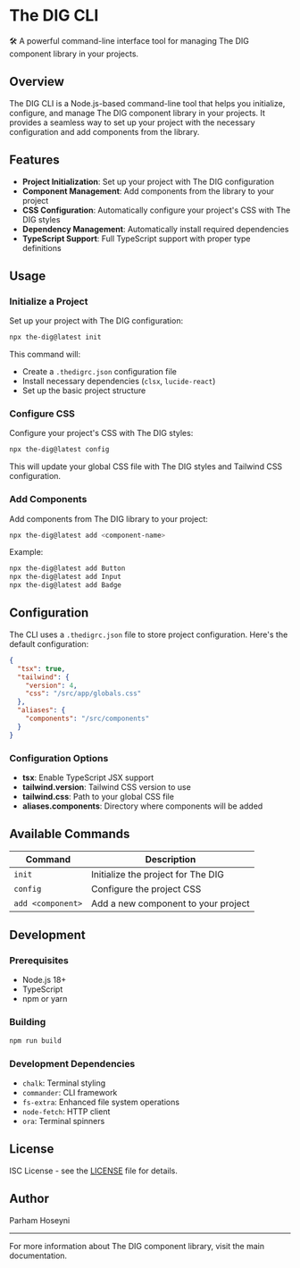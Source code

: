 # The DIG CLI

🛠 A powerful command-line interface tool for managing The DIG component library in your projects.

## Overview

The DIG CLI is a Node.js-based command-line tool that helps you initialize, configure, and manage The DIG component library in your projects. It provides a seamless way to set up your project with the necessary configuration and add components from the library.

## Features

- **Project Initialization**: Set up your project with The DIG configuration
- **Component Management**: Add components from the library to your project
- **CSS Configuration**: Automatically configure your project's CSS with The DIG styles
- **Dependency Management**: Automatically install required dependencies
- **TypeScript Support**: Full TypeScript support with proper type definitions

## Usage

### Initialize a Project

Set up your project with The DIG configuration:

```bash
npx the-dig@latest init
```

This command will:

- Create a `.thedigrc.json` configuration file
- Install necessary dependencies (`clsx`, `lucide-react`)
- Set up the basic project structure

### Configure CSS

Configure your project's CSS with The DIG styles:

```bash
npx the-dig@latest config
```

This will update your global CSS file with The DIG styles and Tailwind CSS configuration.

### Add Components

Add components from The DIG library to your project:

```bash
npx the-dig@latest add <component-name>
```

Example:

```bash
npx the-dig@latest add Button
npx the-dig@latest add Input
npx the-dig@latest add Badge
```

## Configuration

The CLI uses a `.thedigrc.json` file to store project configuration. Here's the default configuration:

```json
{
  "tsx": true,
  "tailwind": {
    "version": 4,
    "css": "/src/app/globals.css"
  },
  "aliases": {
    "components": "/src/components"
  }
}
```

### Configuration Options

- **tsx**: Enable TypeScript JSX support
- **tailwind.version**: Tailwind CSS version to use
- **tailwind.css**: Path to your global CSS file
- **aliases.components**: Directory where components will be added

## Available Commands

| Command           | Description                         |
| ----------------- | ----------------------------------- |
| `init`            | Initialize the project for The DIG  |
| `config`          | Configure the project CSS           |
| `add <component>` | Add a new component to your project |

## Development

### Prerequisites

- Node.js 18+
- TypeScript
- npm or yarn

### Building

```bash
npm run build
```

### Development Dependencies

- `chalk`: Terminal styling
- `commander`: CLI framework
- `fs-extra`: Enhanced file system operations
- `node-fetch`: HTTP client
- `ora`: Terminal spinners

## License

ISC License - see the [LICENSE](../../LICENSE) file for details.

## Author

Parham Hoseyni

---

For more information about The DIG component library, visit the main documentation.
